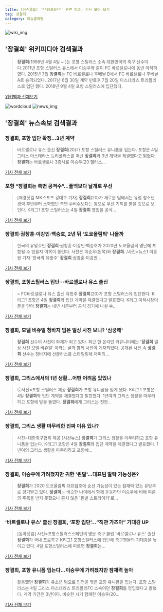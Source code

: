 ```yaml
---
title: (이슈클립) '**장결희**' 관련 이슈, 기사 모아 보기
tag: 장결희
category: 이슈클리핑
---
```

![wiki_img](https://user-images.githubusercontent.com/42597476/44503234-41136a80-a6d0-11e8-9071-6fc6418eafe4.png)
## **'**장결희**'** 위키피디아 검색결과
>**장결희**(1998년 4월 4일 ~ )는 포항 스틸러스 소속 대한민국의 축구 선수이다.2011년 포항 스틸러스 유스에서 이승우와 같이 FC 바르셀로나에 동반 이적하였다. 2015년 7월 **장결희**는 FC 바르셀로나 후베닐 B에서 FC 바르셀로나 후베닐 A로 승격되었다. 2017년 6월 30일 계약 만료후 7월 20일 아스테라스 트리폴리스로 입단 했다. 2018년 9월 4일 포항 스틸러스에 입단했다.

<a href="https://ko.wikipedia.org/wiki/장결희" target="_blank">위키백과 전체보기</a>

![wordcloud](https://s3.ap-northeast-2.amazonaws.com/lyrics101-wordcloud/2018-09-04-1536045359.png)
![news_img](https://user-images.githubusercontent.com/42597476/44507050-1206f400-a6e4-11e8-8d98-7ffbfebb353f.png)
## **'**장결희**'** 뉴스속보 검색결과
### **장결희**, 포항 입단 확정…3년 계약

>바르셀로나 유스 출신 **장결희**(20)가 포항 스틸러스 유니폼을 입는다. 포항은 4일 그리스 아스테라스 트리폴라스를 떠난 **장결희**와 3년 계약을 체결했다고 밝혔다. **장결희**는 바르셀로나 3총사로 이승우(20·헬라스...

<a href="http://sports.khan.co.kr/news/sk_index.html?art_id=201809041336003&sec_id=520101&pt=nv" target="_blank">기사 전체 보기</a>

### 포항 “**장결희**는 측면 공격수”…풀백보다 날개로 우선

>[매경닷컴 MK스포츠 강대호 기자] **장결희**(20)가 새로운 팀에서는 유럽 청소년 경력 후반부터 소화했던 측면 수비수보다는 윙으로 우선 기회를 받을 것으로 보인다. K리그1 포항 스틸러스는 4일 **장결희** 영입을 공식...

<a href="http://sports.mk.co.kr/view.php?year=2018&no=557272" target="_blank">기사 전체 보기</a>

### **장결희**·권창훈·이강인·백승호, 2년 뒤 '도쿄올림픽' 나올까

>한국의 유망주인 **장결희**·권창훈·이강인·백승호가 2020년 도쿄올림픽 명단에 포함될 수 있을지 이목이 쏠린다. 사진은 이승우(왼쪽)와 **장결희**. /사진=뉴스1 이동원 기자 '한국의 유망주' **장결희**·권창훈·이강인...

<a href="http://moneys.mt.co.kr/news/mwView.php?no=2018090415188056293" target="_blank">기사 전체 보기</a>

### **장결희**, 포항스틸러스 입단···바르셀로나 유스 출신

>= FC바르셀로나 유스 출신 유망주 **장결희**(20)가 포항 스틸러스에 입단한다. K리그1 포항은 4일 **장결희**와 입단 계약을 체결했다고 발표했다. K리그 이적시장이 문을 닫아 **장결희**는 내년 시즌부터 공식 경기에 나설 수...

<a href="http://www.newsis.com/view/?id=NISX20180904_0000408848&cID=10503&pID=10500" target="_blank">기사 전체 보기</a>

### **장결희**, 모델 비쥬얼 청바지 입은 일상 사진 보니? '심쿵해'

>**장결희** 선수의 사진이 화제가 되고 있다. 최근 한 온라인 커뮤니티에는 '**장결희** 일상 사진 모델 비쥬얼' 이라는 글과 함께 사진이 게재되었다. 공개된 사진 속 **장결희** 선수는 청바지에 선글라스를 스타일링해 패피의...

<a href="http://www.joongdo.co.kr/main/view.php?key=20180904001501351" target="_blank">기사 전체 보기</a>

### **장결희**, 그리스에서의 1년 생활...어떤 어려움 있었나

>ⓒ사진=포항 스틸러스 제공 **장결희**가 포항 유니폼을 입게 됐다. K리그1 포항은 4일 **장결희**와 입단 계약을 체결했다고 발표했다. 1년여의 그리스 생활을 마무리하고 포항에 발을 들였다. **장결희**에게 그리스는 진한...

<a href="http://www.dailian.co.kr/news/view/737225/?sc=naver" target="_blank">기사 전체 보기</a>

### **장결희**, 그리스 생활 마무리한 진짜 이유 있나?

>사진=대한축구협회 제공 [시선뉴스] **장결희**가 그리스 생활을 마무리하고 포항 유니폼을 입는다.   K리그1 포항은 4일 **장결희**와 입단 계약을 체결했다고 발표했다.  1년여의 그리스 생활을 마무리하고 포항에...

<a href="http://www.sisunnews.co.kr/news/articleView.html?idxno=89540" target="_blank">기사 전체 보기</a>

### **장결희**, 이승우에 가려졌지만 귀한 '왼발'...대표팀 발탁 가능성은?

>**장결희**가 2020 도쿄올림픽 대표팀호에 승선 가능성이 있는 잠재력 있는 유망주로 평가받고 있다. **장결희**는 비슷한 나이에서 함께 운동하던 이승우에 비해 여론의 주목을 받지 못했으나 흔치 않은 '왼발 스트라이커'로...

<a href="http://www.vop.co.kr/A00001328065.html" target="_blank">기사 전체 보기</a>

### ‘바르셀로나 유스’ 출신 **장결희**, ‘포항 입단’…“직관 가즈아” 기대감 UP

>[동아닷컴] 사진=포항스틸러스스페인의 명문 축구 클럽 ‘바르셀로나 유스’ 출신 **장결희**가 국내 프로축구 K리그1 포항스틸러스에 입단해 축구팬들의 기대감을 높이고 있다. 4일 포항스틸러스에 따르면 **장결희**는...

<a href="http://news.donga.com/3/all/20180904/91831543/2" target="_blank">기사 전체 보기</a>

### **장결희**, 포항 유니폼 입는다...이승우에 가려졌지만 잠재력 높아

>활동했던 **장결희**가 유소년 팀으로 인연을 맺은 포항 유니폼을 입는다. 포항 스틸러스는 4일 그리스 아스테라스 트리폴리FC 소속이던 **장결희**를 영입했다고 밝혔다. 계약 기간은 3년이다. 비슷한 시기 함께한 이승우(20...

<a href="http://kdfnews.com/news/view.php?idx=32076" target="_blank">기사 전체 보기</a>


